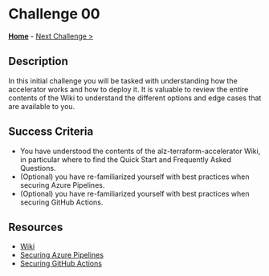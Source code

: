 # Challenge 00

**[Home](./introduction.md)** - [Next Challenge >](./challenge-01.md)

## Description

In this initial challenge you will be tasked with understanding how the accelerator works and how to deploy it. It is valuable to review the entire contents of the Wiki to understand the different options and edge cases that are available to you.

## Success Criteria

- You have understood the contents of the alz-terraform-accelerator Wiki, in particular where to find the Quick Start and Frequently Asked Questions.
- (Optional) you have re-familiarized yourself with best practices when securing Azure Pipelines.
- (Optional) you have re-familiarized yourself with best practices when securing GitHub Actions.

## Resources

- [Wiki](https://github.com/Azure/alz-terraform-accelerator/wiki)
- [Securing Azure Pipelines](https://learn.microsoft.com/en-us/azure/devops/pipelines/security/overview?view=azure-devops)
- [Securing GitHub Actions](https://docs.github.com/en/actions/learn-github-actions/security-hardening-for-github-actions)
